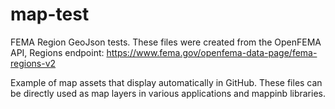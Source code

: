 # map-test
FEMA Region GeoJson tests. These files were created from the OpenFEMA API, Regions endpoint: https://www.fema.gov/openfema-data-page/fema-regions-v2

Example of map assets that display automatically in GitHub. These files can be directly used as map layers in various applications and mappinb libraries.
